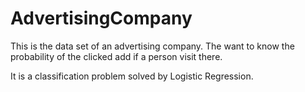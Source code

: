 # AdvertisingCompany

This is the data set of an advertising company.
The want to know the probability of the clicked add if a person visit there.

It is a classification problem solved by Logistic Regression.

